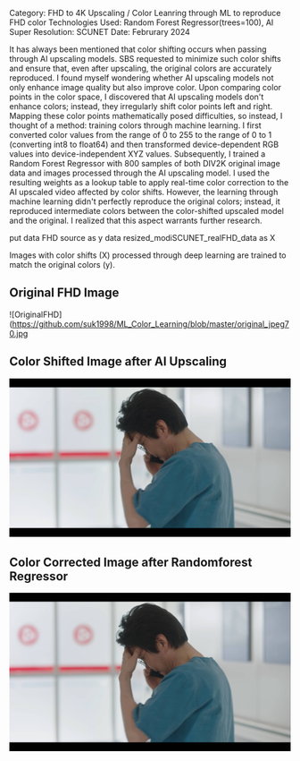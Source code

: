 Category: FHD to 4K Upscaling / Color Leanring through ML to reproduce FHD color
Technologies Used: Random Forest Regressor(trees=100), AI Super Resolution: SCUNET
Date: Februrary 2024

It has always been mentioned that color shifting occurs when passing through AI upscaling models. SBS requested to minimize such color shifts and ensure that, 
even after upscaling, the original colors are accurately reproduced.
I found myself wondering whether AI upscaling models not only enhance image quality but also improve color. Upon comparing color points in the color space, 
I discovered that AI upscaling models don't enhance colors; instead, they irregularly shift color points left and right. Mapping these color points mathematically posed difficulties, 
so instead, I thought of a method: training colors through machine learning. I first converted color values from the range of 0 to 255 to the range of 0 to 1 (converting int8 to float64) and 
then transformed device-dependent RGB values into device-independent XYZ values. Subsequently, I trained a Random Forest Regressor with 800 samples of both DIV2K original image data and 
images processed through the AI upscaling model. I used the resulting weights as a lookup table to apply real-time color correction to the AI upscaled video affected by color shifts. 
However, the learning through machine learning didn't perfectly reproduce the original colors; instead, it reproduced intermediate colors between the color-shifted upscaled model and the original. 
I realized that this aspect warrants further research.

put data FHD source as y
data resized_modiSCUNET_realFHD_data as X

Images with color shifts (X) processed through deep learning are trained to match the original colors (y).

## Original FHD Image
![OriginalFHD](https://github.com/suk1998/ML_Color_Learning/blob/master/original_jpeg70.jpg

## Color Shifted Image after AI Upscaling
![Color_shifted_after_Upscaling](https://github.com/suk1998/ML_Color_Learning/blob/master/SR_jpeg70.jpg)

## Color Corrected Image after Randomforest Regressor
![Color_corrected_After_ML](https://github.com/suk1998/ML_Color_Learning/blob/master/randomforest_jpeg70.jpg)
